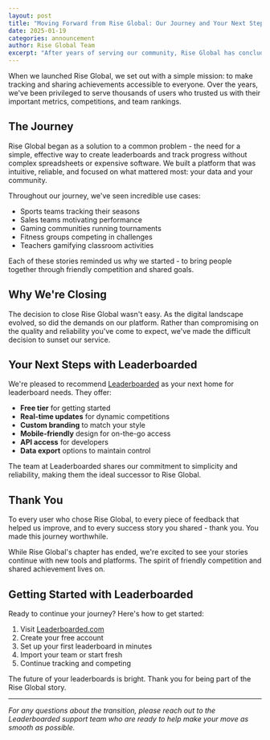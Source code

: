 ```yaml
---
layout: post
title: "Moving Forward from Rise Global: Our Journey and Your Next Steps"
date: 2025-01-19
categories: announcement
author: Rise Global Team
excerpt: "After years of serving our community, Rise Global has concluded its journey. Here's our story and how Leaderboarded can help you continue yours."
---
```


When we launched Rise Global, we set out with a simple mission: to make tracking and sharing achievements accessible to everyone. Over the years, we've been privileged to serve thousands of users who trusted us with their important metrics, competitions, and team rankings.

## The Journey

Rise Global began as a solution to a common problem - the need for a simple, effective way to create leaderboards and track progress without complex spreadsheets or expensive software. We built a platform that was intuitive, reliable, and focused on what mattered most: your data and your community.

Throughout our journey, we've seen incredible use cases:
- Sports teams tracking their seasons
- Sales teams motivating performance
- Gaming communities running tournaments
- Fitness groups competing in challenges
- Teachers gamifying classroom activities

Each of these stories reminded us why we started - to bring people together through friendly competition and shared goals.

## Why We're Closing

The decision to close Rise Global wasn't easy. As the digital landscape evolved, so did the demands on our platform. Rather than compromising on the quality and reliability you've come to expect, we've made the difficult decision to sunset our service.

## Your Next Steps with Leaderboarded

We're pleased to recommend [Leaderboarded](https://leaderboarded.com?utm_source=rise.global&utm_medium=blog&utm_campaign=shutdown) as your next home for leaderboard needs. They offer:

- **Free tier** for getting started
- **Real-time updates** for dynamic competitions
- **Custom branding** to match your style
- **Mobile-friendly** design for on-the-go access
- **API access** for developers
- **Data export** options to maintain control

The team at Leaderboarded shares our commitment to simplicity and reliability, making them the ideal successor to Rise Global.

## Thank You

To every user who chose Rise Global, to every piece of feedback that helped us improve, and to every success story you shared - thank you. You made this journey worthwhile.

While Rise Global's chapter has ended, we're excited to see your stories continue with new tools and platforms. The spirit of friendly competition and shared achievement lives on.

## Getting Started with Leaderboarded

Ready to continue your journey? Here's how to get started:

1. Visit [Leaderboarded.com](https://leaderboarded.com?utm_source=rise.global&utm_medium=blog&utm_campaign=shutdown)
2. Create your free account
3. Set up your first leaderboard in minutes
4. Import your team or start fresh
5. Continue tracking and competing

The future of your leaderboards is bright. Thank you for being part of the Rise Global story.

---

*For any questions about the transition, please reach out to the Leaderboarded support team who are ready to help make your move as smooth as possible.*